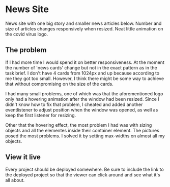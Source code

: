 # News Site

News site with one big story and smaller news articles below. Number and size of articles changes responsively when resized.
Neat little animation on the covid virus logo.

## The problem

If I had more time I would spend it on better responsiveness. At the moment the number of 'news cards' change but not in the exact pattern as in the task brief. I don't have 4 cards from 1024px and up because according to me they got too small. However, I think there might be some way to achieve that without compromising on the size of the cards.

I had many small problems, one of which was that the aforementioned logo only had a hovering animation after the window had been resized. Since I didn't know how to fix that problem, I cheated and added another eventlistener to adjust position when the window was opened, as well as keep the first listener for resizing.

Other that the hovering effect, the most problem I had was with sizing objects and all the elementes inside their container element. The pictures posed the most problems. I solved it by setting max-widths on almost all my objects.

## View it live
Every project should be deployed somewhere. Be sure to include the link to the deployed project so that the viewer can click around and see what it's all about.
